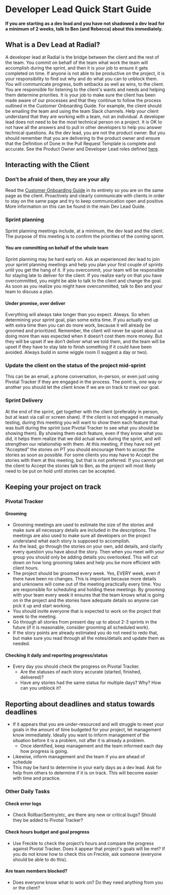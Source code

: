 # Developer Lead Quick Start Guide

**If you are starting as a dev lead and you have not shadowed a dev lead for a minimum of 2 weeks, talk to Ben (and Rebecca) about this immediately.**

## What is a Dev Lead at Radial?
A developer lead at Radial is the bridge between the client and the rest of the team. You commit on behalf of the team what work the team will accomplish during the sprint, and then it is your job to ensure it gets completed on time. If anyone is not able to be productive on the project, it is your responsibility to find out why and do what you can to unblock them. You will communicate progress, both setbacks as well as wins, to the client. You are responsible for listening to the client's wants and needs and helping them determine priorities. It is your job to make sure the client has been made aware of our processes and that they continue to follow the process outlined in the Customer Onboarding Guide. For example, the client should be emailing the team and using the team Slack channels. Help your client understand that they are working with a team, not an individual.
A developer lead does not need to be the most technical person on a project. It is OK to not have all the answers and to pull in other developers to help you answer technical questions. As the dev lead, you are not the product owner.  But you should remember that you are delivering to the product owner and ensure that the Definition of Done in the Pull Request Template is complete and accurate. See the Product Owner and Developer Lead roles defined [here](CustomerOnboardingGuide.pdf).

## Interacting with the Client
### Don’t be afraid of them, they are your ally
Read the [Customer Onboarding Guide](CustomerOnboardingGuide.pdf) in its entirety so you are on the same page as the client. Proactively and clearly communicate with clients in order to stay on the same page and try to keep communication open and positive. More information on this can be found in the main Dev Lead Guide.
### Sprint planning
Sprint planning meetings include, at a minimum, the dev lead and the client. The purpose of this meeting is to confirm the priorities of the coming sprint.
#### You are committing on behalf of the whole team
Sprint planning may be hard early on. Ask an experienced dev lead to join your sprint planning meetings and help you plan your first couple of sprints until you get the hang of it. If you overcommit, your team will be responsible for staying late to deliver for the client. If you realize early on that you have overcommitted, you might be able to talk to the client and change the goal. As soon as you realize you might have overcommitted, talk to Ben and your team to discuss a plan.
#### Under promise, over deliver
Everything will always take longer than you expect. Always. So when determining your sprint goal, plan some extra time. If you actually end up with extra time then you can do more work, because it will already be groomed and prioritized. Remember, the client will never be upset about us doing more than was expected when it doesn’t cost them more money. But they will be upset if we don’t deliver what we told them, and the team will be upset if they have to stay late to finish something if it could have been avoided. Always build in some wiggle room (I suggest a day or two).
### Update the client on the status of the project mid-sprint
This can be an email, a phone conversation, in-person, or even just using Pivotal Tracker if they are engaged in the process. The point is, one way or another you should let the client know if we are on track to meet our goal.
### Sprint Delivery
At the end of the sprint, get together with the client (preferably in person, but at least via call or screen share). If the client is not engaged in manually testing, during this meeting you will want to show them each feature that was built during the sprint (use Pivotal Tracker to see what you should be showing them). By showing them each feature, even if they know what you did, it helps them realize that we did actual work during the sprint, and will strengthen our relationship with them. At this meeting, if they have not yet “Accepted” the stories on PT you should encourage them to accept the stories as soon as possible. For some clients you may have to Accept the stories with them at this meeting, but that is not preferred. If you cannot get the client to Accept the stories talk to Ben, as the project will most likely need to be put on hold until stories can be accepted.

## Keeping your project on track
### Pivotal Tracker
#### Grooming
- Grooming meetings are used to estimate the size of the stories and make sure all necessary details are included in the descriptions. The meetings are also used to make sure all developers on the project understand what each story is supposed to accomplish.
- As the lead, go through the stories on your own, add details, and clarify every question you have about the story. Then when you meet with your group you should only be adding details you overlooked. This will cut down on how long grooming takes and help you be more efficient with client hours.
- The project should be groomed every week. Yes, EVERY week, even if there have been no changes. This is important because more details and unknowns will come out of the meeting practically every time. You are responsible for scheduling and holding these meetings. By grooming with your team every week it ensures that the team knows what is going on in the project and the stories have adequate details so anyone can pick it up and start working.
- You should invite everyone that is expected to work on the project that week to the meeting.
- Go through all stories from present day up to about 2-3 sprints in the future (if it is reasonable, consider grooming all scheduled work).
- If the story points are already estimated you do not need to redo that, but make sure you read through all the notes/details and update them as needed.

#### Checking it daily and reporting progress/status
- Every day you should check the progress on Pivotal Tracker.
  - Are the statuses of each story accurate (started, finished, delivered)?
  - Have any stories had the same status for multiple days? Why? How can you unblock it?

## Reporting about deadlines and status towards deadlines
- If it appears that you are under-resourced and will struggle to meet your goals in the amount of time budgeted for your project, let management know immediately. Ideally you want to inform management of the situation before it is a problem, not after it is already a problem.
  - Once identified, keep management and the team informed each day how progress is going.
- Likewise, inform management and the team if you are ahead of schedule
- This may be hard to determine in your early days as a dev lead. Ask for help from others to determine if it is on track. This will become easier with time and practice.

### Other Daily Tasks
#### Check error logs
- Check Rollbar/Sentry/etc, are there any new or critical bugs? Should they be added to Pivotal Tracker?

#### Check hours budget and goal progress
- Use Freckle to check the project’s hours and compare the progress against Pivotal Tracker. Does it appear that project's goals will be met? If you do not know how to check this on Freckle, ask someone (everyone should be able to do this).

#### Are team members blocked?
- Does everyone know what to work on? Do they need anything from you or the client?

